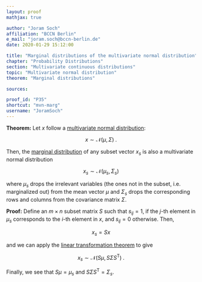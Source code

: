 ```yaml
---
layout: proof
mathjax: true

author: "Joram Soch"
affiliation: "BCCN Berlin"
e_mail: "joram.soch@bccn-berlin.de"
date: 2020-01-29 15:12:00

title: "Marginal distributions of the multivariate normal distribution"
chapter: "Probability Distributions"
section: "Multivariate continuous distributions"
topic: "Multivariate normal distribution"
theorem: "Marginal distributions"

sources:

proof_id: "P35"
shortcut: "mvn-marg"
username: "JoramSoch"
---
```



**Theorem:** Let $x$ follow a [multivariate normal distribution](/D/mvn):

$$ \label{eq:mvn}
x \sim \mathcal{N}(\mu, \Sigma) \; .
$$

Then, the [marginal distribution](/D/dist-marg) of any subset vector $x_s$ is also a multivariate normal distribution

$$ \label{eq:mvn-marg}
x_s \sim \mathcal{N}(\mu_s, \Sigma_s)
$$

where $\mu_s$ drops the irrelevant variables (the ones not in the subset, i.e. marginalized out) from the mean vector $\mu$ and $\Sigma_s$ drops the corresponding rows and columns from the covariance matrix $\Sigma$.


**Proof:** Define an $m \times n$ subset matrix $S$ such that $s_{ij} = 1$, if the $j$-th element in $\mu_s$ corresponds to the $i$-th element in $x$, and $s_{ij} = 0$ otherwise. Then,

$$ \label{eq:xs}
x_s = S x
$$

and we can apply the [linear transformation theorem](/P/mvn-ltt) to give

$$ \label{eq:mvn-marg-qed}
x_s \sim \mathcal{N}(S \mu, S \Sigma S^\mathrm{T}) \; .
$$

Finally, we see that $S \mu = \mu_s$ and $S \Sigma S^\mathrm{T} = \Sigma_s$.
